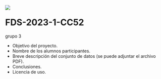 <div style="width: 100%; clear: both;">
<div style="float: left; width: 50%;">
<img src="[http://www.uoc.edu/portal/_resources/common/imatges/marca_UOC/UOC_Masterbrand.jpg](https://www.laureate.net/wp-content/uploads/2019/03/10-UPC-Universidad-Peruana-de-Ciencias-Aplicadas.png)", align="left">
</div>
</div>

# FDS-2023-1-CC52


grupo 3 
* Objetivo del proyecto.
* Nombre de los alumnos participantes.
* Breve descripción del conjunto de datos (se puede adjuntar el archivo PDF).
* Conclusiones.
* Licencia de uso.
